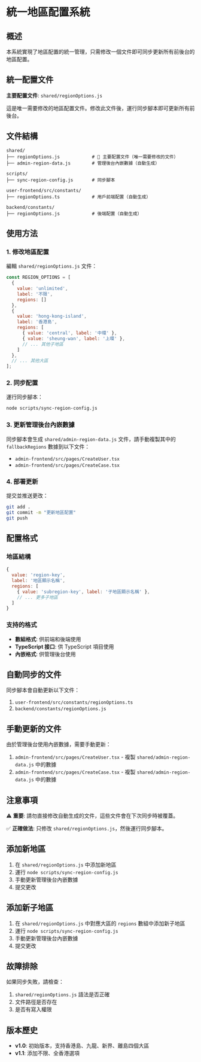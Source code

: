 # 統一地區配置系統

## 概述

本系統實現了地區配置的統一管理，只需修改一個文件即可同步更新所有前後台的地區配置。

## 統一配置文件

**主要配置文件**: `shared/regionOptions.js`

這是唯一需要修改的地區配置文件。修改此文件後，運行同步腳本即可更新所有前後台。

## 文件結構

```
shared/
├── regionOptions.js            # 🎯 主要配置文件（唯一需要修改的文件）
├── admin-region-data.js        # 管理後台內嵌數據（自動生成）

scripts/
├── sync-region-config.js       # 同步腳本

user-frontend/src/constants/
├── regionOptions.ts            # 用戶前端配置（自動生成）

backend/constants/
├── regionOptions.js            # 後端配置（自動生成）
```

## 使用方法

### 1. 修改地區配置

編輯 `shared/regionOptions.js` 文件：

```javascript
const REGION_OPTIONS = [
  {
    value: 'unlimited',
    label: '不限',
    regions: []
  },
  {
    value: 'hong-kong-island',
    label: '香港島',
    regions: [
      { value: 'central', label: '中環' },
      { value: 'sheung-wan', label: '上環' },
      // ... 其他子地區
    ]
  },
  // ... 其他大區
];
```

### 2. 同步配置

運行同步腳本：

```bash
node scripts/sync-region-config.js
```

### 3. 更新管理後台內嵌數據

同步腳本會生成 `shared/admin-region-data.js` 文件，請手動複製其中的 `fallbackRegions` 數據到以下文件：

- `admin-frontend/src/pages/CreateUser.tsx`
- `admin-frontend/src/pages/CreateCase.tsx`

### 4. 部署更新

提交並推送更改：

```bash
git add .
git commit -m "更新地區配置"
git push
```

## 配置格式

### 地區結構

```javascript
{
  value: 'region-key',
  label: '地區顯示名稱',
  regions: [
    { value: 'subregion-key', label: '子地區顯示名稱' },
    // ... 更多子地區
  ]
}
```

### 支持的格式

- **數組格式**: 供前端和後端使用
- **TypeScript 接口**: 供 TypeScript 項目使用
- **內嵌格式**: 供管理後台使用

## 自動同步的文件

同步腳本會自動更新以下文件：

1. `user-frontend/src/constants/regionOptions.ts`
2. `backend/constants/regionOptions.js`

## 手動更新的文件

由於管理後台使用內嵌數據，需要手動更新：

1. `admin-frontend/src/pages/CreateUser.tsx` - 複製 `shared/admin-region-data.js` 中的數據
2. `admin-frontend/src/pages/CreateCase.tsx` - 複製 `shared/admin-region-data.js` 中的數據

## 注意事項

⚠️ **重要**: 請勿直接修改自動生成的文件，這些文件會在下次同步時被覆蓋。

✅ **正確做法**: 只修改 `shared/regionOptions.js`，然後運行同步腳本。

## 添加新地區

1. 在 `shared/regionOptions.js` 中添加新地區
2. 運行 `node scripts/sync-region-config.js`
3. 手動更新管理後台內嵌數據
4. 提交更改

## 添加新子地區

1. 在 `shared/regionOptions.js` 中對應大區的 `regions` 數組中添加新子地區
2. 運行 `node scripts/sync-region-config.js`
3. 手動更新管理後台內嵌數據
4. 提交更改

## 故障排除

如果同步失敗，請檢查：

1. `shared/regionOptions.js` 語法是否正確
2. 文件路徑是否存在
3. 是否有寫入權限

## 版本歷史

- **v1.0**: 初始版本，支持香港島、九龍、新界、離島四個大區
- **v1.1**: 添加不限、全香港選項
